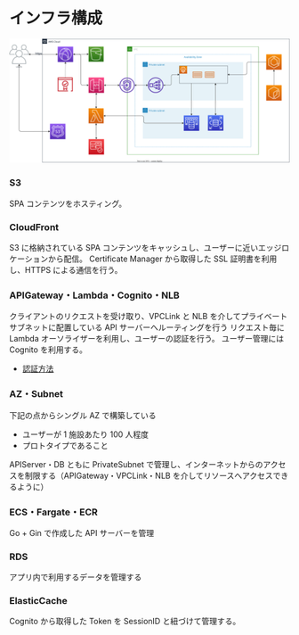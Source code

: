# インフラ構成

<img src="./aws.dio.svg" />

### S3

SPA コンテンツをホスティング。

### CloudFront

S3 に格納されている SPA コンテンツをキャッシュし、ユーザーに近いエッジロケーションから配信。
Certificate Manager から取得した SSL 証明書を利用し、HTTPS による通信を行う。

### APIGateway・Lambda・Cognito・NLB

クライアントのリクエストを受け取り、VPCLink と NLB を介してプライベートサブネットに配置している API サーバーへルーティングを行う
リクエスト毎に Lambda オーソライザーを利用し、ユーザーの認証を行う。
ユーザー管理には Cognito を利用する。

- [認証方法](../機能詳細/認証認可・ユーザー管理/認証認可.md)

### AZ・Subnet

下記の点からシングル AZ で構築している

- ユーザーが 1 施設あたり 100 人程度
- プロトタイプであること

APIServer・DB ともに PrivateSubnet で管理し、インターネットからのアクセスを制限する（APIGateway・VPCLink・NLB を介してリソースへアクセスできるように）

### ECS・Fargate・ECR

Go + Gin で作成した API サーバーを管理

### RDS

アプリ内で利用するデータを管理する

### ElasticCache

Cognito から取得した Token を SessionID と紐づけて管理する。
